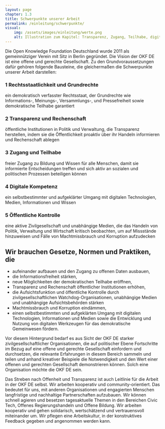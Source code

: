 ```yaml
---
layout: page
chapter: 1.3
title: Schwerpunkte unserer Arbeit
permalink: /einleitung/schwerpunkte/
visual:
    img: /assets/images/einleitung/werte.png
    alt: Illustration zum Kapitel: Transparenz, Zugang, Teilhabe, digitale Kompetenz, öffentliche Kontrolle
---
```



Die Open Knowledge Foundation Deutschland  wurde 2011 als gemeinnütziger Verein mit Sitz in Berlin gegründet. Die Vision der OKF DE ist eine offene und gerechte Gesellschaft. Zu den Grundvoraussetzungen dafür gehören folgende Bausteine, die gleichermaßen die Schwerpunkte unserer Arbeit darstellen: 
<br>

### 1 Rechtsstaatlichkeit und Grundrechte
ein demokratisch verfasster Rechtsstaat, der Grundrechte wie Informations-, Meinungs-, Versammlungs-, und Pressefreiheit sowie demokratische Teilhabe garantiert


### 2 Transparenz und Rechenschaft
öffentliche Institutionen in Politik und Verwaltung, die Transparenz herstellen, indem sie die Öffentlichkeit proaktiv über ihr Handeln informieren und Rechenschaft ablegen


### 3 Zugang und Teilhabe
freier Zugang zu Bildung und Wissen für alle Menschen, damit sie informierte Entscheidungen treffen und sich aktiv an sozialen und politischen Prozessen beteiligen können


### 4 Digitale Kompetenz
ein selbstbestimmter und aufgeklärter Umgang mit digitalen Technologien, Medien, Informationen und Wissen


### 5 Öffentliche Kontrolle
eine aktive Zivilgesellschaft und unabhängige Medien, die das Handeln von Politik, Verwaltung und Wirtschaft kritisch beobachten, um auf Missstände hinzuweisen und Fälle von Machtmissbrauch und Korruption aufzudecken
<br>

## Wir brauchen Gesetze, Normen und Praktiken, die

* aufeinander aufbauen und den Zugang zu offenen Daten ausbauen,
* die Informationsfreiheit stärken,
* neue Möglichkeiten der demokratischen Teilhabe eröffnen,
* Transparenz und Rechenschaft öffentlicher Institutionen erhöhen,
* die Aufsichtsfunktion und öffentliche Kontrolle durch zivilgesellschaftlichen Watchdog-Organisationen, unabhängige Medien und unabhängige Aufsichtsbehörden stärken
* Machtmissbrauch und Korruption eindämmen,
* einen selbstbestimmten und aufgeklärten Umgang mit digitalen Technologien, Informationen und Medien sowie die Entwicklung und Nutzung von digitalen Werkzeugen für das demokratische Gemeinwesen fördern.

Vor diesem Hintergrund bedarf es aus Sicht der OKF DE starker zivilgesellschaftlicher Organisationen, die auf politischer Ebene Fortschritte im Bezug auf eine offene und gerechte Gesellschaft einfordern und durchsetzen, die relevante Erfahrungen in diesem Bereich sammeln und teilen und anhand kreativer Beispiele die Notwendigkeit und den Wert einer offenen und gerechten Gesellschaft demonstrieren können. Solch eine Organisation möchte die OKF DE sein. 

Das Streben nach Offenheit und Transparenz ist auch Leitlinie für die Arbeit in der OKF DE selbst. Wir arbeiten kooperativ und community-orientiert. Das bedeutet für uns, mit anderen Organisationen und engagierten Menschen langfristige und nachhaltige Partnerschaften aufzubauen. Wir können schnell agieren und besetzen tagesaktuelle Themen in den Bereichen Civic Tech, Offenes Regierungshandeln und Offene Bildung. Wir arbeiten kooperativ und gehen solidarisch, wertschätzend und vertrauensvoll miteinander um. Wir pflegen eine Arbeitskultur, in der konstruktives Feedback gegeben und angenommen werden kann.

